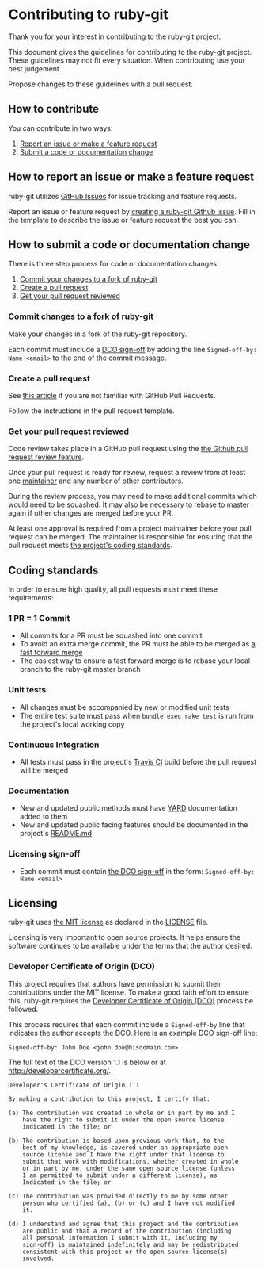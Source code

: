 <!--
# @markup markdown
# @title Contributing
-->

# Contributing to ruby-git

Thank you for your interest in contributing to the ruby-git project.

This document gives the guidelines for contributing to the ruby-git project.
These guidelines may not fit every situation.  When contributing use your best
judgement.

Propose changes to these guidelines with a pull request.

## How to contribute

You can contribute in two ways:

1. [Report an issue or make a feature request](#how-to-report-an-issue-or-make-a-feature-request)
2. [Submit a code or documentation change](#how-to-submit-a-code-or-documentation-change)

## How to report an issue or make a feature request

ruby-git utilizes [GitHub Issues](https://help.github.com/en/github/managing-your-work-on-github/about-issues)
for issue tracking and feature requests.

Report an issue or feature request by [creating a ruby-git Github issue](https://github.com/ruby-git/ruby-git/issues/new).
Fill in the template to describe the issue or feature request the best you can.

## How to submit a code or documentation change

There is three step process for code or documentation changes:

1. [Commit your changes to a fork of ruby-git](#commit-changes-to-a-fork-of-ruby-git)
2. [Create a pull request](#create-a-pull-request)
3. [Get your pull request reviewed](#get-your-pull-request-reviewed)

### Commit changes to a fork of ruby-git

Make your changes in a fork of the ruby-git repository.

Each commit must include a [DCO sign-off](#developer-certificate-of-origin-dco)
by adding the line `Signed-off-by: Name <email>` to the end of the commit
message.

### Create a pull request

See [this article](https://help.github.com/articles/about-pull-requests/) if you
are not familiar with GitHub Pull Requests.

Follow the instructions in the pull request template.

### Get your pull request reviewed

Code review takes place in a GitHub pull request using the [the Github pull request review feature](https://help.github.com/en/github/collaborating-with-issues-and-pull-requests/about-pull-request-reviews).

Once your pull request is ready for review, request a review from at least one
[maintainer](MAINTAINERS.md) and any number of other contributors.

During the review process, you may need to make additional commits which would
need to be squashed.  It may also be necessary to rebase to master again if other
changes are merged before your PR.

At least one approval is required from a project maintainer before your pull
request can be merged.  The maintainer is responsible for ensuring that the pull
request meets [the project's coding standards](#coding-standards).

## Coding standards

In order to ensure high quality, all pull requests must meet these requirements:

### 1 PR = 1 Commit
  * All commits for a PR must be squashed into one commit
  * To avoid an extra merge commit, the PR must be able to be merged as [a fast forward merge](https://git-scm.com/book/en/v2/Git-Branching-Basic-Branching-and-Merging)
  * The easiest way to ensure a fast forward merge is to rebase your local branch
    to the ruby-git master branch

### Unit tests
  * All changes must be accompanied by new or modified unit tests
  * The entire test suite must pass when `bundle exec rake test` is run from the
    project's local working copy

### Continuous Integration
  * All tests must pass in the project's [Travis CI](https://travis-ci.org/ruby-git/ruby-git)
    build before the pull request will be merged

### Documentation
  * New and updated public methods must have [YARD](https://yardoc.org/)
    documentation added to them
  * New and updated public facing features should be documented in the project's
    [README.md](README.md)

### Licensing sign-off
  * Each commit must contain [the DCO sign-off](#developer-certificate-of-origin-dco)
    in the form:  `Signed-off-by: Name <email>`

## Licensing

ruby-git uses [the MIT license](https://choosealicense.com/licenses/mit/) as
declared in the [LICENSE](LICENSE) file.

Licensing is very important to open source projects. It helps ensure the
software continues to be available under the terms that the author desired.

### Developer Certificate of Origin (DCO)

This project requires that authors have permission to submit their contributions
under the MIT license. To make a good faith effort to ensure this, ruby-git
requires the [Developer Certificate of Origin (DCO)](https://elinux.org/Developer_Certificate_Of_Origin)
process be followed.

This process requires that each commit include a `Signed-off-by` line that
indicates the author accepts the DCO.  Here is an example DCO sign-off line:

```
Signed-off-by: John Doe <john.doe@hisdomain.com>
```

The full text of the DCO version 1.1 is below or at <http://developercertificate.org/>.

```
Developer's Certificate of Origin 1.1

By making a contribution to this project, I certify that:

(a) The contribution was created in whole or in part by me and I
    have the right to submit it under the open source license
    indicated in the file; or

(b) The contribution is based upon previous work that, to the
    best of my knowledge, is covered under an appropriate open
    source license and I have the right under that license to
    submit that work with modifications, whether created in whole
    or in part by me, under the same open source license (unless
    I am permitted to submit under a different license), as
    Indicated in the file; or

(c) The contribution was provided directly to me by some other
    person who certified (a), (b) or (c) and I have not modified
    it.

(d) I understand and agree that this project and the contribution
    are public and that a record of the contribution (including
    all personal information I submit with it, including my
    sign-off) is maintained indefinitely and may be redistributed
    consistent with this project or the open source license(s)
    involved.
```
